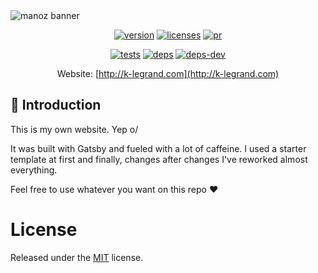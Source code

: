<img src="https://i.imgur.com/N4O07o7.png" alt="manoz banner"/>
<br />
<div align="center">

[![version]][version] [![licenses][licenses]][licenses-url] [![pr]][pr]

[![tests][tests]][tests-url]
[![deps][deps]][deps-url]
[![deps-dev][deps-dev]][deps-dev-url]

Website: [http://k-legrand.com](http://k-legrand.com)
</div>

## 🤖 Introduction

This is my own website. Yep o/

It was built with Gatsby and fueled with a lot of caffeine. I used a starter template at first and finally, changes after changes I've reworked almost everything.

Feel free to use whatever you want on this repo ❤️

# License
Released under the [MIT](./LICENSE) license.

[tests]: https://travis-ci.org/Manoz/k-legrand.com.svg?branch=master
[tests-url]: https://travis-ci.org/Manoz/k-legrand.com

[deps]: https://david-dm.org/manoz/k-legrand.com/status.svg
[deps-url]: https://david-dm.org/manoz/k-legrand.com

[deps-dev]: https://david-dm.org/manoz/k-legrand.com/dev-status.svg
[deps-dev-url]: https://david-dm.org/manoz/k-legrand.com?type=dev

[licenses]: https://img.shields.io/badge/license-MIT-blue.svg
[licenses-url]: https://github.com/Manoz/k-legrand.com/blob/master/LICENSE

[version]: https://img.shields.io/badge/version-2.0.2-%23d85a94.svg

[pr]: https://img.shields.io/badge/PRs-welcome-brightgreen.svg
